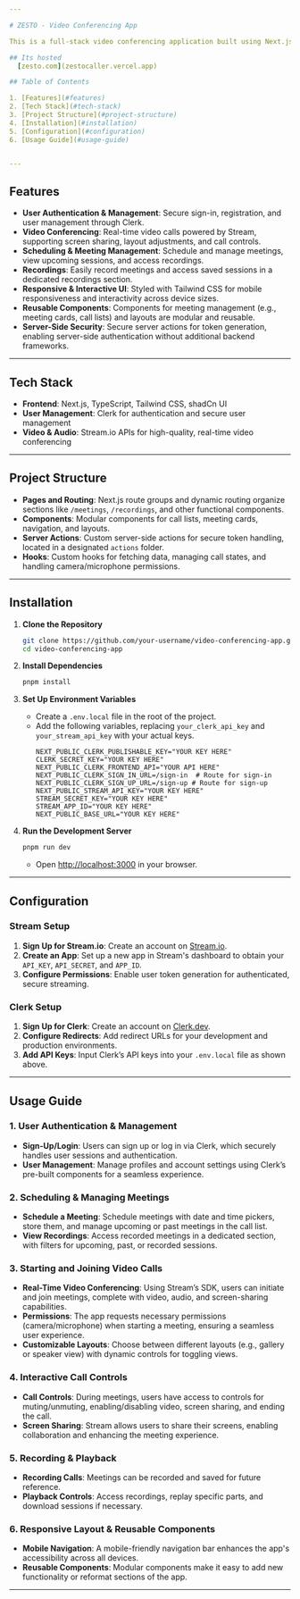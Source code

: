 ```yaml
---

# ZESTO - Video Conferencing App

This is a full-stack video conferencing application built using Next.js, Clerk, and Stream. The app offers real-time video conferencing with a host of features including user authentication, meeting scheduling, layout customization, and viewing recorded sessions. Clerk powers secure user management, while Stream enhances the app with high-quality video and audio capabilities.

## Its hosted 
  [zesto.com](zestocaller.vercel.app)

## Table of Contents

1. [Features](#features)
2. [Tech Stack](#tech-stack)
3. [Project Structure](#project-structure)
4. [Installation](#installation)
5. [Configuration](#configuration)
6. [Usage Guide](#usage-guide)


---
```


## Features

- **User Authentication & Management**: Secure sign-in, registration, and user management through Clerk.
- **Video Conferencing**: Real-time video calls powered by Stream, supporting screen sharing, layout adjustments, and call controls.
- **Scheduling & Meeting Management**: Schedule and manage meetings, view upcoming sessions, and access recordings.
- **Recordings**: Easily record meetings and access saved sessions in a dedicated recordings section.
- **Responsive & Interactive UI**: Styled with Tailwind CSS for mobile responsiveness and interactivity across device sizes.
- **Reusable Components**: Components for meeting management (e.g., meeting cards, call lists) and layouts are modular and reusable.
- **Server-Side Security**: Secure server actions for token generation, enabling server-side authentication without additional backend frameworks.

---

## Tech Stack

- **Frontend**: Next.js, TypeScript, Tailwind CSS, shadCn UI
- **User Management**: Clerk for authentication and secure user management
- **Video & Audio**: Stream.io APIs for high-quality, real-time video conferencing

---

## Project Structure

- **Pages and Routing**: Next.js route groups and dynamic routing organize sections like `/meetings`, `/recordings`, and other functional components.
- **Components**: Modular components for call lists, meeting cards, navigation, and layouts.
- **Server Actions**: Custom server-side actions for secure token handling, located in a designated `actions` folder.
- **Hooks**: Custom hooks for fetching data, managing call states, and handling camera/microphone permissions.

---

## Installation

1. **Clone the Repository**
   ```bash
   git clone https://github.com/your-username/video-conferencing-app.git
   cd video-conferencing-app
   ```

2. **Install Dependencies**
   ```bash
   pnpm install
   ```

3. **Set Up Environment Variables**
   - Create a `.env.local` file in the root of the project.
   - Add the following variables, replacing `your_clerk_api_key` and `your_stream_api_key` with your actual keys.
     ```plaintext
     NEXT_PUBLIC_CLERK_PUBLISHABLE_KEY="YOUR KEY HERE"
     CLERK_SECRET_KEY="YOUR KEY HERE"
     NEXT_PUBLIC_CLERK_FRONTEND_API="YOUR API HERE"
     NEXT_PUBLIC_CLERK_SIGN_IN_URL=/sign-in  # Route for sign-in
     NEXT_PUBLIC_CLERK_SIGN_UP_URL=/sign-up # Route for sign-up
     NEXT_PUBLIC_STREAM_API_KEY="YOUR KEY HERE"
     STREAM_SECRET_KEY="YOUR KEY HERE"
     STREAM_APP_ID="YOUR KEY HERE"
     NEXT_PUBLIC_BASE_URL="YOUR KEY HERE"
     ```

4. **Run the Development Server**
   ```bash
   pnpm run dev
   ```
   - Open [http://localhost:3000](http://localhost:3000) in your browser.

---

## Configuration

### Stream Setup

1. **Sign Up for Stream.io**: Create an account on [Stream.io](https://getstream.io/).
2. **Create an App**: Set up a new app in Stream's dashboard to obtain your `API_KEY`, `API_SECRET`, and `APP_ID`.
3. **Configure Permissions**: Enable user token generation for authenticated, secure streaming.

### Clerk Setup

1. **Sign Up for Clerk**: Create an account on [Clerk.dev](https://clerk.dev/).
2. **Configure Redirects**: Add redirect URLs for your development and production environments.
3. **Add API Keys**: Input Clerk’s API keys into your `.env.local` file as shown above.

---

## Usage Guide

### 1. User Authentication & Management
   - **Sign-Up/Login**: Users can sign up or log in via Clerk, which securely handles user sessions and authentication.
   - **User Management**: Manage profiles and account settings using Clerk’s pre-built components for a seamless experience.

### 2. Scheduling & Managing Meetings
   - **Schedule a Meeting**: Schedule meetings with date and time pickers, store them, and manage upcoming or past meetings in the call list.
   - **View Recordings**: Access recorded meetings in a dedicated section, with filters for upcoming, past, or recorded sessions.

### 3. Starting and Joining Video Calls
   - **Real-Time Video Conferencing**: Using Stream’s SDK, users can initiate and join meetings, complete with video, audio, and screen-sharing capabilities.
   - **Permissions**: The app requests necessary permissions (camera/microphone) when starting a meeting, ensuring a seamless user experience.
   - **Customizable Layouts**: Choose between different layouts (e.g., gallery or speaker view) with dynamic controls for toggling views.

### 4. Interactive Call Controls
   - **Call Controls**: During meetings, users have access to controls for muting/unmuting, enabling/disabling video, screen sharing, and ending the call.
   - **Screen Sharing**: Stream allows users to share their screens, enabling collaboration and enhancing the meeting experience.

### 5. Recording & Playback
   - **Recording Calls**: Meetings can be recorded and saved for future reference.
   - **Playback Controls**: Access recordings, replay specific parts, and download sessions if necessary.

### 6. Responsive Layout & Reusable Components
   - **Mobile Navigation**: A mobile-friendly navigation bar enhances the app's accessibility across all devices.
   - **Reusable Components**: Modular components make it easy to add new functionality or reformat sections of the app.

---
